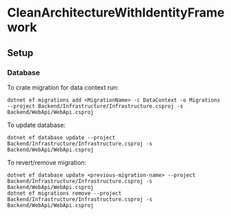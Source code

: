 # CleanArchitectureWithIdentityFramework 

## Setup 

### Database
To crate migration for data context run:

    dotnet ef migrations add <MigrationName> -c DataContext -o Migrations --project Backend/Infrastructure/Infrastructure.csproj -s Backend/WebApi/WebApi.csproj

To update database:

    dotnet ef database update --project Backend/Infrastructure/Infrastructure.csproj -s Backend/WebApi/WebApi.csproj

To revert/remove migration:

    dotnet ef database update <previous-migration-name> --project Backend/Infrastructure/Infrastructure.csproj -s Backend/WebApi/WebApi.csproj
    dotnet ef migrations remove --project Backend/Infrastructure/Infrastructure.csproj -s Backend/WebApi/WebApi.csproj